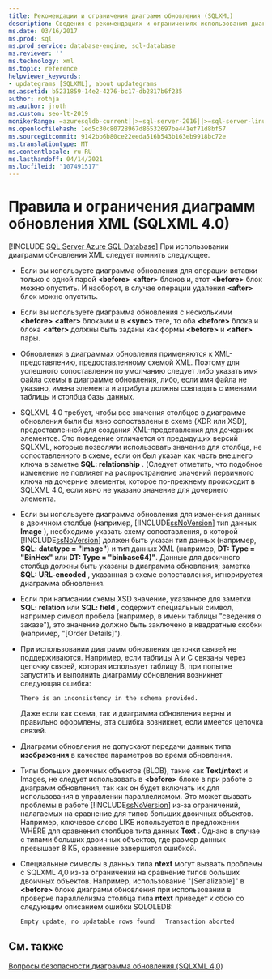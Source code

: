 ```yaml
---
title: Рекомендации и ограничения диаграмм обновления (SQLXML)
description: Сведения о рекомендациях и ограничениях использования диаграмм обновления XML в SQLXML 4,0.
ms.date: 03/16/2017
ms.prod: sql
ms.prod_service: database-engine, sql-database
ms.reviewer: ''
ms.technology: xml
ms.topic: reference
helpviewer_keywords:
- updategrams [SQLXML], about updategrams
ms.assetid: b5231859-14e2-4276-bc17-db2817b6f235
author: rothja
ms.author: jroth
ms.custom: seo-lt-2019
monikerRange: =azuresqldb-current||>=sql-server-2016||>=sql-server-linux-2017||=azuresqldb-mi-current
ms.openlocfilehash: 1ed5c30c80728967d86532697be441ef71d8bf57
ms.sourcegitcommit: 9142bb6b80ce22eeda516b543b163eb9918bc72e
ms.translationtype: MT
ms.contentlocale: ru-RU
ms.lasthandoff: 04/14/2021
ms.locfileid: "107491517"
---
```

# <a name="guidelines-and-limitations-of-xml-updategrams-sqlxml-40"></a>Правила и ограничения диаграмм обновления XML (SQLXML 4.0)
[!INCLUDE [SQL Server Azure SQL Database](../../../includes/applies-to-version/sql-asdb.md)]
  При использовании диаграмм обновления XML следует помнить следующее.  
  
-   Если вы используете диаграмма обновления для операции вставки только с одной парой **\<before>** **\<after>** блоков и, этот **\<before>** блок можно опустить. И наоборот, в случае операции удаления **\<after>** блок можно опустить.  
  
-   Если вы используете диаграмма обновления с несколькими **\<before>** **\<after>** блоками и в **\<sync>** теге, то оба **\<before>** блока и блока **\<after>** должны быть заданы как формы **\<before>** и **\<after>** пары.  
  
-   Обновления в диаграммах обновления применяются к XML-представлению, предоставленному схемой XML. Поэтому для успешного сопоставления по умолчанию следует либо указать имя файла схемы в диаграмме обновления, либо, если имя файла не указано, имена элемента и атрибута должны совпадать с именами таблицы и столбца базы данных.  
  
-   SQLXML 4.0 требует, чтобы все значения столбцов в диаграмме обновления были бы явно сопоставлены в схеме (XDR или XSD), предоставленной для создания XML-представления для дочерних элементов. Это поведение отличается от предыдущих версий SQLXML, которые позволяли использовать значение для столбца, не сопоставленного в схеме, если он был указан как часть внешнего ключа в заметке **SQL: relationship** . (Следует отметить, что подобное изменение не повлияет на распространение значений первичного ключа на дочерние элементы, которое по-прежнему происходит в SQLXML 4.0, если явно не указано значение для дочернего элемента.  
  
-   Если вы используете диаграмма обновления для изменения данных в двоичном столбце (например, [!INCLUDE[ssNoVersion](../../../includes/ssnoversion-md.md)] тип данных **Image** ), необходимо указать схему сопоставления, в которой [!INCLUDE[ssNoVersion](../../../includes/ssnoversion-md.md)] должен быть указан тип данных (например, **SQL: datatype = "Image"**) и тип данных XML (например, **DT: Type = "BinHex"** или **DT: Type = "binbase64)"**. Данные для двоичного столбца должны быть указаны в диаграмма обновления; заметка **SQL: URL-encoded** , указанная в схеме сопоставления, игнорируется диаграмма обновления.  
  
-   Если при написании схемы XSD значение, указанное для заметки **SQL: relation** или **SQL: field** , содержит специальный символ, например символ пробела (например, в имени таблицы "сведения о заказе"), это значение должно быть заключено в квадратные скобки (например, "[Order Details]").  
  
-   При использовании диаграмм обновления цепочки связей не поддерживаются. Например, если таблицы А и С связаны через цепочку связей, которая использует таблицу В, при попытке запустить и выполнить диаграмму обновления возникнет следующая ошибка:  
  
    ```  
    There is an inconsistency in the schema provided.  
    ```  
  
     Даже если как схема, так и диаграмма обновления верны и правильно оформлены, эта ошибка возникнет, если имеется цепочка связей.  
  
-   Диаграмм обновления не допускают передачи данных типа **изображения** в качестве параметров во время обновления.  
  
-   Типы больших двоичных объектов (BLOB), такие как **Text/ntext** и Images, не следует использовать в **\<before>** блоке в при работе с диаграмм обновления, так как он будет включать их для использования в управлении параллелизмом. Это может вызвать проблемы в работе [!INCLUDE[ssNoVersion](../../../includes/ssnoversion-md.md)] из-за ограничений, налагаемых на сравнение для типов больших двоичных объектов. Например, ключевое слово LIKE используется в предложении WHERE для сравнения столбцов типа данных **Text** . Однако в случае с типами больших двоичных объектов, где размер данных превышает 8 КБ, сравнение завершится ошибкой.  
  
-   Специальные символы в данных типа **ntext** могут вызвать проблемы с SQLXML 4,0 из-за ограничений на сравнение типов больших двоичных объектов. Например, использование "[Serializable]" в **\<before>** блоке диаграмм обновления при использовании в проверке параллелизма столбца типа **ntext** приведет к сбою со следующим описанием ошибки SQLOLEDB:  
  
    ```  
    Empty update, no updatable rows found   Transaction aborted  
    ```  
  
## <a name="see-also"></a>См. также  
 [Вопросы безопасности диаграмма обновления &#40;SQLXML 4,0&#41;](../../../relational-databases/sqlxml-annotated-xsd-schemas-xpath-queries/security/updategram-security-considerations-sqlxml-4-0.md)  
  
  

